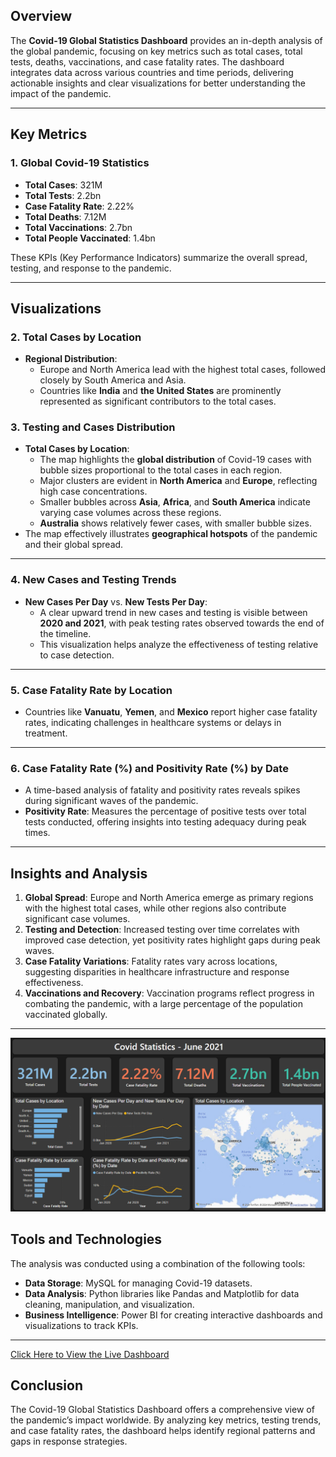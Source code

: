 ## Overview

The **Covid-19 Global Statistics Dashboard** provides an in-depth analysis of the global pandemic, focusing on key metrics such as total cases, total tests, deaths, vaccinations, and case fatality rates. The dashboard integrates data across various countries and time periods, delivering actionable insights and clear visualizations for better understanding the impact of the pandemic.

---

## **Key Metrics**

### **1. Global Covid-19 Statistics**  
- **Total Cases**: 321M  
- **Total Tests**: 2.2bn  
- **Case Fatality Rate**: 2.22%  
- **Total Deaths**: 7.12M  
- **Total Vaccinations**: 2.7bn  
- **Total People Vaccinated**: 1.4bn  

These KPIs (Key Performance Indicators) summarize the overall spread, testing, and response to the pandemic.

---

## **Visualizations**

### **2. Total Cases by Location**  
- **Regional Distribution**:  
   - Europe and North America lead with the highest total cases, followed closely by South America and Asia.  
   - Countries like **India** and **the United States** are prominently represented as significant contributors to the total cases.  

### **3. Testing and Cases Distribution**  
- **Total Cases by Location**:  
   - The map highlights the **global distribution** of Covid-19 cases with bubble sizes proportional to the total cases in each region.  
   - Major clusters are evident in **North America** and **Europe**, reflecting high case concentrations.  
   - Smaller bubbles across **Asia**, **Africa**, and **South America** indicate varying case volumes across these regions.  
   - **Australia** shows relatively fewer cases, with smaller bubble sizes.  
- The map effectively illustrates **geographical hotspots** of the pandemic and their global spread.  

<!-- ![Total Cases Map](image-link-here) -->

---

### **4. New Cases and Testing Trends**  
- **New Cases Per Day** vs. **New Tests Per Day**:  
   - A clear upward trend in new cases and testing is visible between **2020 and 2021**, with peak testing rates observed towards the end of the timeline.  
   - This visualization helps analyze the effectiveness of testing relative to case detection.

---

### **5. Case Fatality Rate by Location**  
- Countries like **Vanuatu**, **Yemen**, and **Mexico** report higher case fatality rates, indicating challenges in healthcare systems or delays in treatment.

---

### **6. Case Fatality Rate (%) and Positivity Rate (%) by Date**  
- A time-based analysis of fatality and positivity rates reveals spikes during significant waves of the pandemic.  
- **Positivity Rate**: Measures the percentage of positive tests over total tests conducted, offering insights into testing adequacy during peak times.

---

## Insights and Analysis

1. **Global Spread**: Europe and North America emerge as primary regions with the highest total cases, while other regions also contribute significant case volumes.  
2. **Testing and Detection**: Increased testing over time correlates with improved case detection, yet positivity rates highlight gaps during peak waves.  
3. **Case Fatality Variations**: Fatality rates vary across locations, suggesting disparities in healthcare infrastructure and response effectiveness.  
4. **Vaccinations and Recovery**: Vaccination programs reflect progress in combating the pandemic, with a large percentage of the population vaccinated globally.  

---

![Dashboard Overview](images/Covid_DB.png)


## Tools and Technologies

The analysis was conducted using a combination of the following tools:
- **Data Storage**: MySQL for managing Covid-19 datasets.  
- **Data Analysis**: Python libraries like Pandas and Matplotlib for data cleaning, manipulation, and visualization.  
- **Business Intelligence**: Power BI for creating interactive dashboards and visualizations to track KPIs.  

---

[Click Here to View the Live Dashboard](https://mavenanalytics.io/project/23390)


## Conclusion

The Covid-19 Global Statistics Dashboard offers a comprehensive view of the pandemic’s impact worldwide. By analyzing key metrics, testing trends, and case fatality rates, the dashboard helps identify regional patterns and gaps in response strategies.
